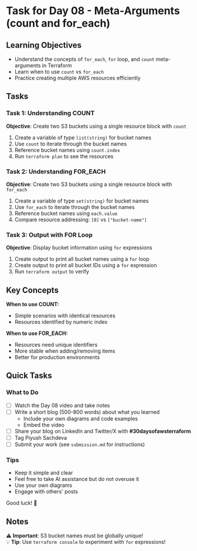 # Task for Day 08 - Meta-Arguments (count and for_each)

## Learning Objectives
- Understand the concepts of `for_each`, `for` loop, and `count` meta-arguments in Terraform
- Learn when to use `count` vs `for_each`
- Practice creating multiple AWS resources efficiently

## Tasks

### Task 1: Understanding COUNT
**Objective**: Create two S3 buckets using a single resource block with `count`

1. Create a variable of type `list(string)` for bucket names
2. Use `count` to iterate through the bucket names
3. Reference bucket names using `count.index`
4. Run `terraform plan` to see the resources

### Task 2: Understanding FOR_EACH
**Objective**: Create two S3 buckets using a single resource block with `for_each`

1. Create a variable of type `set(string)` for bucket names
2. Use `for_each` to iterate through the bucket names
3. Reference bucket names using `each.value`
4. Compare resource addressing: `[0]` vs `["bucket-name"]`

### Task 3: Output with FOR Loop
**Objective**: Display bucket information using `for` expressions

1. Create output to print all bucket names using a `for` loop
2. Create output to print all bucket IDs using a `for` expression
3. Run `terraform output` to verify

## Key Concepts

**When to use COUNT:**
- Simple scenarios with identical resources
- Resources identified by numeric index

**When to use FOR_EACH:**
- Resources need unique identifiers
- More stable when adding/removing items
- Better for production environments

## Quick Tasks

### What to Do
- [ ] Watch the Day 08 video and take notes
- [ ] Write a short blog (500-800 words) about what you learned
    - Include your own diagrams and code examples
    - Embed the video
- [ ] Share your blog on LinkedIn and Twitter/X with **#30daysofawsterraform**
- [ ] Tag Piyush Sachdeva
- [ ] Submit your work (see `submission.md` for instructions)

### Tips
- Keep it simple and clear
- Feel free to take AI assistance but do not overuse it
- Use your own diagrams
- Engage with others' posts

Good luck! 🚀

## Notes

⚠️ **Important**: S3 bucket names must be globally unique!  
💡 **Tip**: Use `terraform console` to experiment with `for` expressions!
